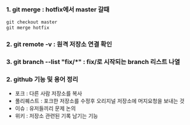 ### 1.  git merge : hotfix에서 master 갈때
````cmd
git checkout master
git merge hotfix
````
### 2. git remote -v : 원격 저장소 연결 확인
### 3. git branch --list "fix/*" : fix/로 시작되는 branch 리스트 나열

### 2. github 기능 및 용어 정리
- 포크 : 다른 사람 저장소를 복사
- 풀리퀘스트 : 포크한 저장소를 수정후 오리지널 저장소에 머지요청을 보내는 것
- 이슈 : 유저들끼리 문제 논의
- 위키 : 저장소 관련된 기록 남기는 기능

